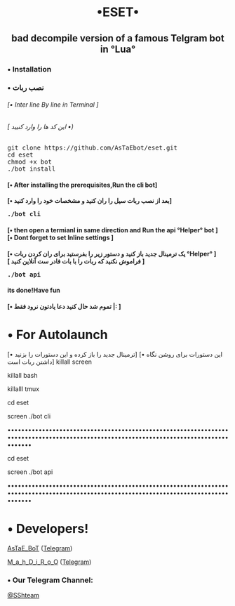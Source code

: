 <h1><p align="center"> •ESET•
<h2><p align="center">bad decompile version of a famous Telgram bot in °Lua°



<h3> <strong> • Installation </strong>
<h3> <strong> • نصب ربات </strong>
<h6>[• Inter line By line in Terminal ]</h6>
<h6>[ این کد ها را وارد کنیید •)</h6>
<pre>
<span>git clone https://github.com/AsTaEbot/eset.git<span>
<span>cd eset<span>
<span>chmod +x bot<span>
<span>./bot install<span>
</pre>

<h4> <strong>[• After installing  the prerequisites,Run the cli bot]<br></strong>
<h4> <strong>[•  بعد از نصب  ربات سیل را ران کنید و مشخصات خود را وارد کنید]<br></strong>
<pre>
<span>./bot cli<span>
</pre>
<h4> <strong>[• then open a termianl in same direction and Run the api °Helper° bot ]<br>[• Dont forget to set Inline settings ]</strong>
<h4> <strong>[• یک ترمینال جدید باز کنید و دستور زیر را بفرستید برای ران کردن ربات °Helper° ]<br>[  فراموش نکنید که ربات را با بات فادر ست آنلاین کنید ]</strong>
<pre>
<span>./bot api<span>
</pre>
<h4>its done!Have fun</strong>
<h4>[• تموم شد حال کنید دعا یادتون نرود فقط |: ]</strong>

# • For Autolaunch
[• ترمینال جدید را باز کرده و این دستورات را بزنید]
[• این دستورات برای روشن نگاه داشتن ربات است]
killall screen

killall bash

killalll tmux

cd eset

screen ./bot cli

•••••••••••••••••••••••••••••••••••••••••••••••••••••••••••••••••••••••••••••••••••••••••••••••••••••••••••••••••••••••••••••••••••••••

cd eset

screen ./bot api

•••••••••••••••••••••••••••••••••••••••••••••••••••••••••••••••••••••••••••••••••••••••••••••••••••••••••••••••••••••••••••••••••••••••

# • Developers!
[AsTaE_BoT](https://github.com/AsTaE_BoT)
 ([Telegram](https://telegram.me/AsTaE_Bot))
 
[M_a_h_D_i_R_o_O](https://github.com/M_a_h_D_i_R_o_O)
 ([Telegram](https://telegram.me/M_a_h_D_i_R_o_O))

### • Our Telegram Channel:

[@SShteam](https://telegram.me/SShteam)


